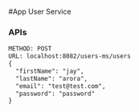 #App User Service

### APIs
```rest
METHOD: POST
URL: localhost:8082/users-ms/users
{
  "firstName": "jay",
  "lastName": "arora",
  "email": "test@test.com",
  "password": "password"
}
```